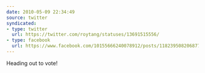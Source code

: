 ```yaml
---
date: 2010-05-09 22:34:49
source: twitter
syndicated:
- type: twitter
  url: https://twitter.com/roytang/statuses/13691515556/
- type: facebook
  url: https://www.facebook.com/10155666240078912/posts/118239508206877
---
```


Heading out to vote!